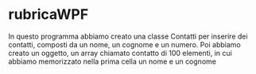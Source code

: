 # rubricaWPF

In questo programma abbiamo creato una classe Contatti per inserire dei contatti, composti da un nome, un cognome e un numero. Poi abbiamo creato un oggetto, un array chiamato contatto di 100 elementi, in cui abbiamo
memorizzato nella prima cella un nome e un cognome
